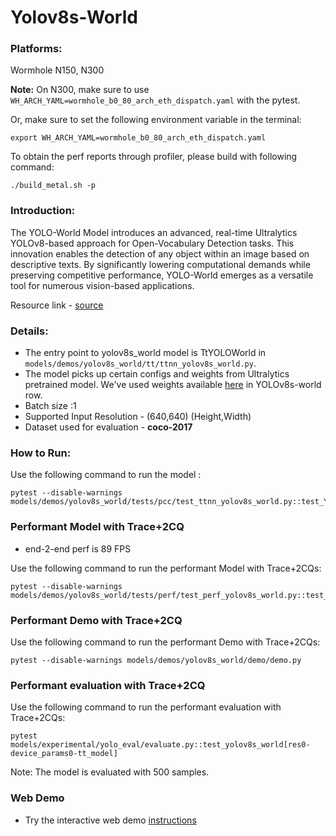# Yolov8s-World

### Platforms:

Wormhole N150, N300

**Note:** On N300, make sure to use `WH_ARCH_YAML=wormhole_b0_80_arch_eth_dispatch.yaml` with the pytest.

Or, make sure to set the following environment variable in the terminal:
```
export WH_ARCH_YAML=wormhole_b0_80_arch_eth_dispatch.yaml
```

To obtain the perf reports through profiler, please build with following command:
```
./build_metal.sh -p
```
### Introduction:

The YOLO-World Model introduces an advanced, real-time Ultralytics YOLOv8-based approach for Open-Vocabulary Detection tasks. This innovation enables the detection of any object within an image based on descriptive texts. By significantly lowering computational demands while preserving competitive performance, YOLO-World emerges as a versatile tool for numerous vision-based applications.

Resource link - [source](https://github.com/ultralytics/ultralytics/blob/main/ultralytics/models/yolo/model.py)

### Details:
- The entry point to yolov8s_world model is TtYOLOWorld in `models/demos/yolov8s_world/tt/ttnn_yolov8s_world.py`.
- The model picks up certain configs and weights from Ultralytics pretrained model. We've used weights available [here](https://docs.ultralytics.com/models/yolo-world/#available-models-supported-tasks-and-operating-modes) in YOLOv8s-world row.
- Batch size :1
- Supported Input Resolution - (640,640) (Height,Width)
- Dataset used for evaluation - **coco-2017**

### How to Run:

Use the following command to run the model :
```
pytest --disable-warnings models/demos/yolov8s_world/tests/pcc/test_ttnn_yolov8s_world.py::test_YoloModel
```
### Performant Model with Trace+2CQ
- end-2-end perf is 89 FPS

Use the following command to run the performant Model with Trace+2CQs:

```
pytest --disable-warnings models/demos/yolov8s_world/tests/perf/test_perf_yolov8s_world.py::test_perf_yolov8s_world
```

### Performant Demo with Trace+2CQ
Use the following command to run the performant Demo with Trace+2CQs:

```
pytest --disable-warnings models/demos/yolov8s_world/demo/demo.py
```

### Performant evaluation with Trace+2CQ
Use the following command to run the performant evaluation with Trace+2CQs:

```
pytest models/experimental/yolo_eval/evaluate.py::test_yolov8s_world[res0-device_params0-tt_model]
```
Note: The model is evaluated with 500 samples.

### Web Demo
- Try the interactive web demo [instructions](https://github.com/tenstorrent/tt-metal/blob/main/models/demos/yolov8s_world/README.md)

